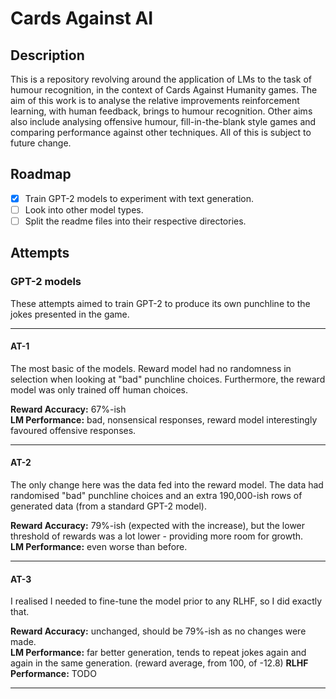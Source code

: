 # Cards Against AI

## Description
This is a repository revolving around the application of LMs to the task of humour recognition, in the context of Cards Against Humanity games. The aim of this work is to analyse the relative improvements reinforcement learning, with human feedback, brings to humour recognition. Other aims also include analysing offensive humour, fill-in-the-blank style games and comparing performance against other techniques. All of this is subject to future change.

## Roadmap
- [X] Train GPT-2 models to experiment with text generation.
- [ ] Look into other model types.
- [ ] Split the readme files into their respective directories.

## Attempts
### GPT-2 models
These attempts aimed to train GPT-2 to produce its own punchline to the jokes presented in the game.

---

#### AT-1
The most basic of the models. Reward model had no randomness in selection when looking at "bad" punchline choices. Furthermore, the reward model was only trained off human choices.

<b>Reward Accuracy:</b> 67%-ish <br>
<b>LM Performance:</b> bad, nonsensical responses, reward model interestingly favoured offensive responses.

---

#### AT-2
The only change here was the data fed into the reward model. The data had randomised "bad" punchline choices and an extra 190,000-ish rows of generated data (from a standard GPT-2 model).

<b>Reward Accuracy:</b> 79%-ish (expected with the increase), but the lower threshold of rewards was a lot lower - providing more room for growth. <br>
<b>LM Performance:</b> even worse than before.

---

#### AT-3
I realised I needed to fine-tune the model prior to any RLHF, so I did exactly that.

<b>Reward Accuracy:</b> unchanged, should be 79%-ish as no changes were made. <br>
<b>LM Performance:</b> far better generation, tends to repeat jokes again and again in the same generation. (reward average, from 100, of -12.8)
<b> RLHF Performance:</b> TODO

---

####
